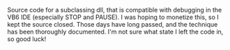 Source code for a subclassing dll, that is compatible with debugging in the VB6 IDE (especially STOP and PAUSE).
I was hoping to monetize this, so I kept the source closed. Those days have long passed, and the technique has been thoroughly documented.
I'm not sure what state I left the code in, so good luck!
